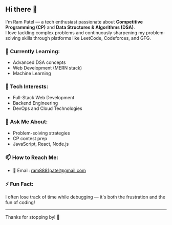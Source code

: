 ## Hi there 👋

I'm Ram Patel — a tech enthusiast passionate about **Competitive Programming (CP)** and **Data Structures & Algorithms (DSA)**.  
I love tackling complex problems and continuously sharpening my problem-solving skills through platforms like LeetCode, Codeforces, and GFG.

### 🌱 Currently Learning:
- Advanced DSA concepts
- Web Development (MERN stack)
- Machine Learning 

### 🔭 Tech Interests:
- Full-Stack Web Development
- Backend Engineering
- DevOps and Cloud Technologies

### 💬 Ask Me About:
- Problem-solving strategies
- CP contest prep
- JavaScript, React, Node.js

### 📫 How to Reach Me:
- 📧 Email: ram8881patel@gmail.com

### ⚡ Fun Fact:
I often lose track of time while debugging — it's both the frustration and the fun of coding!

---

Thanks for stopping by! 🚀
